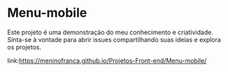 # Menu-mobile

Este projeto é uma demonstração do meu conhecimento e criatividade. Sinta-se à vontade para abrir issues compartilhando suas ideias e explora os projetos.


link:https://meninofranca.github.io/Projetos-Front-end/Menu-mobile/